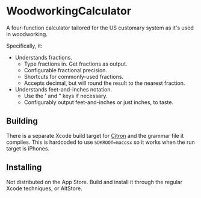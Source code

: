 # WoodworkingCalculator

A four-function calculator tailored for the US customary system as it's used in woodworking.

Specifically, it:

- Understands fractions.
  - Type fractions in. Get fractions as output.
  - Configurable fractional precision.
  - Shortcuts for commonly-used fractions.
  - Accepts decimal, but will round the result to the nearest fraction. 
- Understands feet-and-inches notation.
  - Use the ' and " keys if necessary.
  - Configurably output feet-and-inches or just inches, to taste. 

## Building

There is a separate Xcode build target for [Citron](https://github.com/roop/citron/) and the grammar file it compiles. This is hardcoded to use `SDKROOT=macosx` so it works when the run target is iPhones. 

## Installing

Not distributed on the App Store. Build and install it through the regular Xcode techniques, or AltStore.
